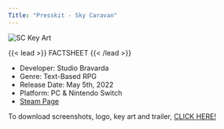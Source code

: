 ```yaml
---
Title: "Presskit - Sky Caravan"
---
```

![SC Key Art](/banner.png)

{{< lead >}}
FACTSHEET
{{< /lead >}}
- Developer: Studio Bravarda
- Genre: Text-Based RPG
- Release Date: May 5th, 2022
- Platform: PC & Nintendo Switch
- [Steam Page](https://store.steampowered.com/app/1792270/Sky_Caravan)

To download screenshots, logo, key art and trailer, [CLICK HERE!](https://drive.google.com/drive/folders/12MH_n1SzrPpGUbrVdFZV0xvS-NT1h2OE?usp=sharing)